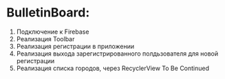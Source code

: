# BulletinBoard:
1. Подключение к Firebase
2. Реализация Toolbar
3. Реализация регистрации в приложении
4. Реализация выхода зарегистрированного полдьзователя для новой регистрации
5. Реализация списка городов, через RecyclerView
To Be Continued
